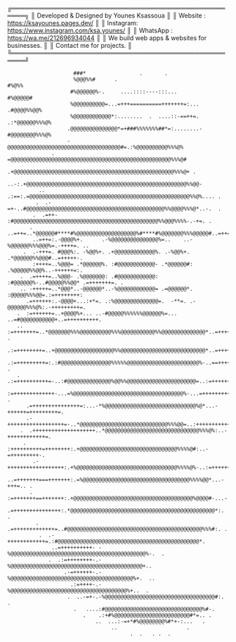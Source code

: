 
╔═════════════════════════════════════════════════════╗
║   Developed & Designed by Younes Ksassoua           ║
║   Website : https://ksayounes.pages.dev/            ║
║   Instagram: https://www.instagram.com/ksa.younes/  ║
║   WhatsApp : https://wa.me/212696934044             ║
║   We build web apps & websites for businesses.      ║
║   Contact me for projects.                          ║
╚═════════════════════════════════════════════════════╝


                                                                                                    
                                                                                                    
                                                                                                    
                                                                                                    
                         ###*                 .       .                                             
                         %@@@%%#      .                                    #%@%%                    
                        #%@@@@@@%-.     ....::::----:::...              #%@@@@@#                    
                        %@@@@@@@@@@=...=+++==========+++++++=:...    .#@@@@%%@@%                    
                        %@@@@@@@@@@@@*:........  .  ....::-==++=. .:*@@@@@@%%%@%                    
                       .@@@@@@@@@@@@@@@*=+###%%%%%%%##*=:........-#@@@@@@@@%%%@%                    
                       -@@@@@@@@@@@@@@@@@@@@@@@@@@@@@@@@@@@@#=.:%@@@@@@@@@@%%%@%                    
                  .    =@@@@@@@@@@@@@@@@@@@@@@@@@@@@@@@@@@@@@@@@@@@@@@@@@@@%%%@#                    
                      .+@@@@@@@@@@@@@@@@@@@@@@@@@@@@@@@@@@@@@@@@@@@@@@@@@@@%%%@+ .                  
                  ..-:.+@@@@@@@@@@@@@@@@@@@@@@@@@@@@@@@@@@@@@@@@@@@@@@@@@@@%%@@-                    
              .. .:==:.=@@@@@@@@@@@@@@@@@@@@@@@@@@@@@@@@@@@@@@@@@@@@@@@@@@@%%@%.... .               
             .  .-=+-..#@@@@@@@@@@@@@@@@@@@@@@@@@@@@@@@@@@@@@@@@@@@@%%@@@@%%%@*..-.  .              
            .  .=++- :#@@@@@@@@@@@@@@@@@@@@@@@@@@@@@@@@@@@@@@@@@@@@@@%%@@@%%%%-.-+=. .              
           . ..=++=..*@@@@@@#****#%@@@@@@@@@@@@@@@@@@@%#****#%@@@@@@@%%%@@@@@#..=++=.               
            ..=++=:.-@@@@%+.      .-%@@@@@@@@@@@@@@@%=..    ..-%@@@@@@%%%@@@%=.-++++=. ..           
         .  .-+++=. #@@@%:. -%@@%+. .+@@@@@@@@@@@@@%. .-%@@%+. .*@@@@@@%%@@@#..=+++++-.             
            :++++=..%@@@= .*@@@@@@%. :#@@@@@@@@@@@@- .*@@@@@@#: .%@@@@@%%@@%..-++++++=:.            
        .  .=++++=..%@@@- .%@@@@@@@: .#@@@@@@@@@@@@: :#@@@@@@%-..#@@@@@%%@@* .=+++++++=. .          
        .. -+++++=..*@@@*..-@@@@@@*..-%@@@@@@@@@@@@= .=@@@@@@*. :@@@@@%%%@@=.:=++++++++:            
          .=++++++:.-@@@@+...:+*=. .:%@@@@@@@@@@@@@@=.  -**=. .-@@@@@@%%%@%:.-+++++++++=.           
       .  :=++++++=..+@@@@%+... ..-#@@@@@%%%%%%@@@@@@%=... ..=#@@@@@@@@@@@+..=++++++++++.           
       .. :=+++++++=..*@@@@@@@%%%@@@@@@@@@@%%%@@@@@@@@@@@%%@@@@@@@@@@@@@@*..=+++++++++++:  .        
         .:=++++++++=..+@@@@@@@@@@@@@@@@@@@%%@@@@@@@@@@@@@@@@@@@@@@@@@@@*..=++++++++++++:           
         .:=+++++++++=:.:#@@@@@@@@@@@@@@@@%%%%%@@@@@@@@@@@@@@@@@@@@@@@%-..==++++++++++++:  .        
       . .:=++++++++++=-..:#@@@@@@@@@@@@@@%@@%%@@@@@@@@@@@@@@@@@@@@@@=..:=++++++++++++++:           
          :=+++++++++++++-...=%@@@@@@@@@@@@@@@@@@@@@@@@@@@@@@@@@@@%-...=++++++++++++++++.  .        
          .=+++++++++++++++=:...-*%@@@@@@@@@@@@@@@@@@@@@@@@@@@@@%@*...-++++++=+++++++++=.           
          .-++++++++++++++++++=-..*@@@@@@@@@@@@@@@@@@@@@@@@@@@@%%%@@=..:+++++++++++++++-            
        .  .++++++++++++++++++++..*@@@@@@@@@@@@@@@@@@@@@@@@@@@@@@%%%@%:..-++++++++++++=.            
         .  :++++++++++=++++++++:.+@@@@@@@@@@@@@@@@@@@@@@@@@@@@@@@%%%%@#:..-=+++++++++-.            
            .-++++++++++++++++++:.+%@@@@@@@@@@@@@@@@@@@@@@@@@@@@@@@@%%%%@%-..:=++++++=...           
            ..=+++++++===+++++++:.=%@@@@@@@@@@@@@@@@@@@@@@@@@@@@@@@@@@%%%%@@*...-+++=.. .           
           .  :=+++++++==+++++++:.+@@@@@@@@@@@@@@@@@@@@@@@@@@@@@@@@@@@@@@%@@@@#-...-.               
               .=+++++++++++++++:.*@@@@@@@@@@@@@@@@@@@@@@@@@@@@@@@@@@@@@@@@@@@@@@*:.  .             
             .  .=+++++++++++++=..#@@@@@@@@@@@@@@@@@@@@@@@@@@@@@@@@@@@@@@@@@@@%%%#:. .              
              .  .-++++++++++++=.:#@@@@@@@@@@@@@@@@@@@@@@@@@@@@@@@@@@@@@@@@@@@@@*.                  
                  ..=++++++++++- -%@@@@@@@@@@@@@@@@@@@@@@@@@@@@@@@@@@@@@@@@@@@%-.  .                
                 .  .:=++++++++-.-%@@@@@@@@@@@@@@@@@@@@@@@@@@@@@@@@@@@@@@@@@@+..                    
                      .-=++++++-.-%@@@@@@@@@@@@@@@@@@@@@@@@@@@@@@@@@@@@@@@%+.  ..                   
                        .:=++++-.-%@@@@@@@@@@@@@@@@@@@@@@@@@@@@@@@@@@@@@%+..  .                     
                       .  ..-=+-.-%@@@@@@@@@@@@@@@@@@@@@@@@@@@@@@@@@@@#:.  .                        
                         .   ....:#@@@@@@@@@@@@@@@@@@@@@@@@@@@@@@@%#-.                              
                            .    .:+#%@@@@@@@@@@@@@@@@@@@@@@@@#*=.. .                               
                                ..  ...:-=+*#%@@@@@@@@%#*+-:...   .                                 
                                     ..                      .                                      
                                           .  .   . .  .                                                                                                                                              
